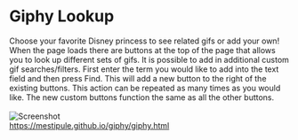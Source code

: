 # Giphy Lookup

Choose your favorite Disney princess to see related gifs or add your own! <br>
When the page loads there are buttons at the top of the page that allows you to look up different sets of gifs. It is possible to add in additional custom gif searches/filters. First enter the term you would like to add into the text field and then press Find. This will add a new button to the right of the existing buttons. This action can be repeated as many times as you would like. The new custom buttons function the same as all the other buttons. 
<br>
<br>
![Screenshot](Screenshots/screenshot.png)
<br>
https://mestipule.github.io/giphy/giphy.html
